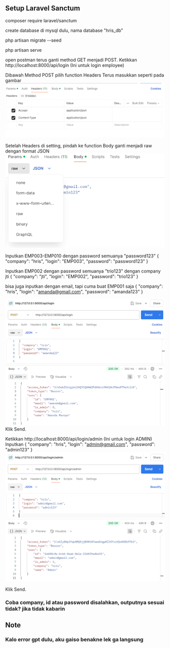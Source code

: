 ## Setup Laravel Sanctum

composer require laravel/sanctum

create database di mysql dulu, nama database "hris_db"

php artisan migrate --seed

php artisan serve

open postman terus ganti method GET menjadi POST. Ketikkan http://localhost:8000/api/login (Ini untuk login employee)

Dibawah Method POST pilih function Headers Terus masukkan seperti pada gambar
![alt text](image.png)

Setelah Headers di setting, pindah ke function Body ganti menjadi raw dengan format JSON
![alt text](image-1.png)

Inputkan EMP003-EMP010 dengan password semuanya "password123"
{
"company": "hris",
"login": "EMP003",
"password": "password123"
}

Inputkan EMP002 dengan password semuanya "trio123" dengan company jti
{
"company": "jti",
"login": "EMP002",
"password": "trio123"
}

bisa juga inputkan dengan email, tapi cuma buat EMP001 saja
{
"company": "hris",
"login": "amanda@gmail.com",
"password": "amanda123"
}

![alt text](image-6.png)
Klik Send.

Ketikkan http://localhost:8000/api/login/admin (Ini untuk login ADMIN)
Inputkan
{
"company": "hris",
"login": "admin@gmail.com",
"password": "admin123"
}
![alt text](image-5.png)

Klik Send.

### Coba company, id atau password disalahkan, outputnya sesuai tidak? jika tidak kabarin

## Note

### Kalo error gpt dulu, aku gaiso benakne lek ga langsung
